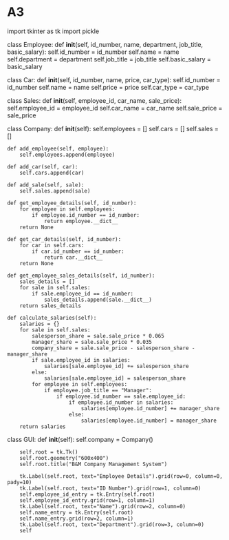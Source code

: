 # A3


import tkinter as tk
import pickle

class Employee:
    def __init__(self, id_number, name, department, job_title, basic_salary):
        self.id_number = id_number
        self.name = name
        self.department = department
        self.job_title = job_title
        self.basic_salary = basic_salary

class Car:
    def __init__(self, id_number, name, price, car_type):
        self.id_number = id_number
        self.name = name
        self.price = price
        self.car_type = car_type

class Sales:
    def __init__(self, employee_id, car_name, sale_price):
        self.employee_id = employee_id
        self.car_name = car_name
        self.sale_price = sale_price

class Company:
    def __init__(self):
        self.employees = []
        self.cars = []
        self.sales = []

    def add_employee(self, employee):
        self.employees.append(employee)

    def add_car(self, car):
        self.cars.append(car)

    def add_sale(self, sale):
        self.sales.append(sale)

    def get_employee_details(self, id_number):
        for employee in self.employees:
            if employee.id_number == id_number:
                return employee.__dict__
        return None

    def get_car_details(self, id_number):
        for car in self.cars:
            if car.id_number == id_number:
                return car.__dict__
        return None

    def get_employee_sales_details(self, id_number):
        sales_details = []
        for sale in self.sales:
            if sale.employee_id == id_number:
                sales_details.append(sale.__dict__)
        return sales_details

    def calculate_salaries(self):
        salaries = {}
        for sale in self.sales:
            salesperson_share = sale.sale_price * 0.065
            manager_share = sale.sale_price * 0.035
            company_share = sale.sale_price - salesperson_share - manager_share
            if sale.employee_id in salaries:
                salaries[sale.employee_id] += salesperson_share
            else:
                salaries[sale.employee_id] = salesperson_share
            for employee in self.employees:
                if employee.job_title == "Manager":
                    if employee.id_number == sale.employee_id:
                        if employee.id_number in salaries:
                            salaries[employee.id_number] += manager_share
                        else:
                            salaries[employee.id_number] = manager_share
        return salaries

class GUI:
    def __init__(self):
        self.company = Company()

        self.root = tk.Tk()
        self.root.geometry("600x400")
        self.root.title("B&M Company Management System")

        tk.Label(self.root, text="Employee Details").grid(row=0, column=0, pady=10)
        tk.Label(self.root, text="ID Number").grid(row=1, column=0)
        self.employee_id_entry = tk.Entry(self.root)
        self.employee_id_entry.grid(row=1, column=1)
        tk.Label(self.root, text="Name").grid(row=2, column=0)
        self.name_entry = tk.Entry(self.root)
        self.name_entry.grid(row=2, column=1)
        tk.Label(self.root, text="Department").grid(row=3, column=0)
        self

